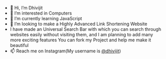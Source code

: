 - 👋 Hi, I’m Dhivijit
- 👀 I’m interested in Computers
- 🌱 I’m currently learning JavaScript
- 💞️ I’m looking to make a Highly Advanced Link Shortening Website
- I have made an Universal Search Bar with which you can search through websites easily without visiting them, and I am planning to add many more exciting features
You can fork my Project and help me make it beautiful
- 📫 Reach me on Instagram(My username is [@dhivijit](https://www.instagram.com/dhivijit))

<!---
dhivijit/dhivijit is a ✨ special ✨ repository because its `README.md` (this file) appears on your GitHub profile.
You can click the Preview link to take a look at your changes.
--->
